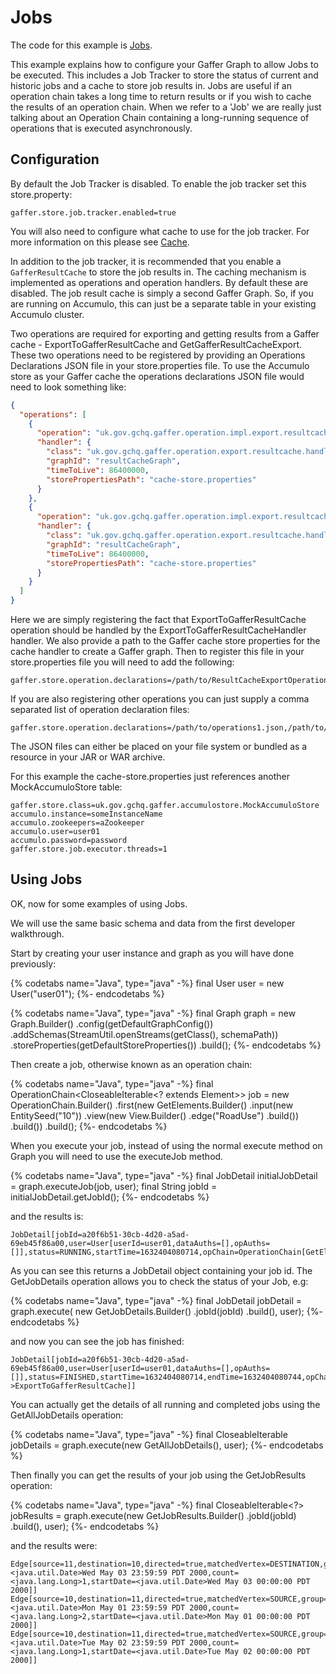 # Jobs

The code for this example is [Jobs](https://github.com/gchq/gaffer-doc/blob/master/src/main/java/uk/gov/gchq/gaffer/doc/dev/walkthrough/Jobs.java).

This example explains how to configure your Gaffer Graph to allow Jobs to be executed.
This includes a Job Tracker to store the status of current and historic jobs and a cache to store job results in.
Jobs are useful if an operation chain takes a long time to return results or if you wish to cache the results of an operation chain.
When we refer to a 'Job' we are really just talking about an Operation Chain containing a long-running sequence of operations that is executed asynchronously.


## Configuration

By default the Job Tracker is disabled. To enable the job tracker set this store.property:

```
gaffer.store.job.tracker.enabled=true
```

You will also need to configure what cache to use for the job tracker.  For more information on this please see [Cache](cache.md).

In addition to the job tracker, it is recommended that you enable a `GafferResultCache` to store the job results in. The caching mechanism is implemented as operations and operation handlers. By default these are disabled.
The job result cache is simply a second Gaffer Graph. So, if you are running on Accumulo, this can just be a separate table in your existing Accumulo cluster.

Two operations are required for exporting and getting results from a Gaffer cache - ExportToGafferResultCache and GetGafferResultCacheExport.
These two operations need to be registered by providing an Operations Declarations JSON file in your store.properties file.
To use the Accumulo store as your Gaffer cache the operations declarations JSON file would need to look something like:


```json
{
  "operations": [
    {
      "operation": "uk.gov.gchq.gaffer.operation.impl.export.resultcache.ExportToGafferResultCache",
      "handler": {
        "class": "uk.gov.gchq.gaffer.operation.export.resultcache.handler.ExportToGafferResultCacheHandler",
        "graphId": "resultCacheGraph",
        "timeToLive": 86400000,
        "storePropertiesPath": "cache-store.properties"
      }
    },
    {
      "operation": "uk.gov.gchq.gaffer.operation.impl.export.resultcache.GetGafferResultCacheExport",
      "handler": {
        "class": "uk.gov.gchq.gaffer.operation.export.resultcache.handler.GetGafferResultCacheExportHandler",
        "graphId": "resultCacheGraph",
        "timeToLive": 86400000,
        "storePropertiesPath": "cache-store.properties"
      }
    }
  ]
}
```


Here we are simply registering the fact that ExportToGafferResultCache operation should be handled by the ExportToGafferResultCacheHandler handler. We also provide a path to the Gaffer cache store properties for the cache handler to create a Gaffer graph.
Then to register this file in your store.properties file you will need to add the following:

```
gaffer.store.operation.declarations=/path/to/ResultCacheExportOperations.json
```

If you are also registering other operations you can just supply a comma separated list of operation declaration files:

```
gaffer.store.operation.declarations=/path/to/operations1.json,/path/to/ResultCacheExportOperations.json
```

The JSON files can either be placed on your file system or bundled as a resource in your JAR or WAR archive.

For this example the cache-store.properties just references another MockAccumuloStore table:


```properties
gaffer.store.class=uk.gov.gchq.gaffer.accumulostore.MockAccumuloStore
accumulo.instance=someInstanceName
accumulo.zookeepers=aZookeeper
accumulo.user=user01
accumulo.password=password
gaffer.store.job.executor.threads=1

```



## Using Jobs
OK, now for some examples of using Jobs.

We will use the same basic schema and data from the first developer walkthrough.

Start by creating your user instance and graph as you will have done previously:


{% codetabs name="Java", type="java" -%}
final User user = new User("user01");
{%- endcodetabs %}



{% codetabs name="Java", type="java" -%}
final Graph graph = new Graph.Builder()
        .config(getDefaultGraphConfig())
        .addSchemas(StreamUtil.openStreams(getClass(), schemaPath))
        .storeProperties(getDefaultStoreProperties())
        .build();
{%- endcodetabs %}


Then create a job, otherwise known as an operation chain:


{% codetabs name="Java", type="java" -%}
final OperationChain<CloseableIterable<? extends Element>> job = new OperationChain.Builder()
        .first(new GetElements.Builder()
                .input(new EntitySeed("10"))
                .view(new View.Builder()
                        .edge("RoadUse")
                        .build())
                .build())
        .build();
{%- endcodetabs %}


When you execute your job, instead of using the normal execute method on Graph you will need to use the executeJob method.


{% codetabs name="Java", type="java" -%}
final JobDetail initialJobDetail = graph.executeJob(job, user);
final String jobId = initialJobDetail.getJobId();
{%- endcodetabs %}


and the results is:

```
JobDetail[jobId=a20f6b51-30cb-4d20-a5ad-69eb45f86a00,user=User[userId=user01,dataAuths=[],opAuths=[]],status=RUNNING,startTime=1632404080714,opChain=OperationChain[GetElements]]

```

As you can see this returns a JobDetail object containing your job id. The GetJobDetails operation allows you to check the status of your Job, e.g:


{% codetabs name="Java", type="java" -%}
final JobDetail jobDetail = graph.execute(
        new GetJobDetails.Builder()
                .jobId(jobId)
                .build(),
        user);
{%- endcodetabs %}


and now you can see the job has finished:

```
JobDetail[jobId=a20f6b51-30cb-4d20-a5ad-69eb45f86a00,user=User[userId=user01,dataAuths=[],opAuths=[]],status=FINISHED,startTime=1632404080714,endTime=1632404080744,opChain=OperationChain[GetElements->ExportToGafferResultCache]]

```

You can actually get the details of all running and completed jobs using the GetAllJobDetails operation:


{% codetabs name="Java", type="java" -%}
final CloseableIterable<JobDetail> jobDetails = graph.execute(new GetAllJobDetails(), user);
{%- endcodetabs %}


Then finally you can get the results of your job using the GetJobResults operation:


{% codetabs name="Java", type="java" -%}
final CloseableIterable<?> jobResults = graph.execute(new GetJobResults.Builder()
        .jobId(jobId)
        .build(), user);
{%- endcodetabs %}


and the results were:

```
Edge[source=11,destination=10,directed=true,matchedVertex=DESTINATION,group=RoadUse,properties=Properties[endDate=<java.util.Date>Wed May 03 23:59:59 PDT 2000,count=<java.lang.Long>1,startDate=<java.util.Date>Wed May 03 00:00:00 PDT 2000]]
Edge[source=10,destination=11,directed=true,matchedVertex=SOURCE,group=RoadUse,properties=Properties[endDate=<java.util.Date>Mon May 01 23:59:59 PDT 2000,count=<java.lang.Long>2,startDate=<java.util.Date>Mon May 01 00:00:00 PDT 2000]]
Edge[source=10,destination=11,directed=true,matchedVertex=SOURCE,group=RoadUse,properties=Properties[endDate=<java.util.Date>Tue May 02 23:59:59 PDT 2000,count=<java.lang.Long>1,startDate=<java.util.Date>Tue May 02 00:00:00 PDT 2000]]

```
